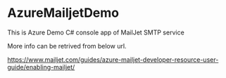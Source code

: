 # AzureMailjetDemo
This is Azure Demo C# console app of MailJet SMTP service


More info can be retrived from below url.

https://www.mailjet.com/guides/azure-mailjet-developer-resource-user-guide/enabling-mailjet/
